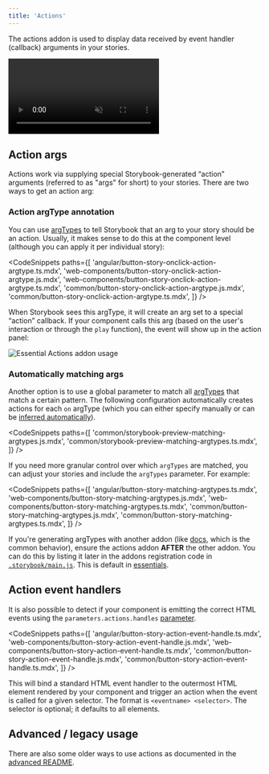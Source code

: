 ```yaml
---
title: 'Actions'
---
```


<YouTubeCallout id="BTIuTuoHsQc" title="STOP logging with Storybook Actions" />

The actions addon is used to display data received by event handler (callback) arguments in your stories.

<video autoPlay muted playsInline loop>
  <source
    src="addon-actions-demo-optimized.mp4"
    type="video/mp4"
  />
</video>

## Action args

Actions work via supplying special Storybook-generated “action” arguments (referred to as "args" for short) to your stories. There are two ways to get an action arg:

### Action argType annotation

You can use [argTypes](../api/argtypes.md) to tell Storybook that an arg to your story should be an action. Usually, it makes sense to do this at the component level (although you can apply it per individual story):

<!-- prettier-ignore-start -->

<CodeSnippets
  paths={[
    'angular/button-story-onclick-action-argtype.ts.mdx',
    'web-components/button-story-onclick-action-argtype.js.mdx',
    'web-components/button-story-onclick-action-argtype.ts.mdx',
    'common/button-story-onclick-action-argtype.js.mdx',
    'common/button-story-onclick-action-argtype.ts.mdx',
  ]}
/>

<!-- prettier-ignore-end -->

When Storybook sees this argType, it will create an arg set to a special “action” callback. If your component calls this arg (based on the user's interaction or through the `play` function), the event will show up in the action panel:

![Essential Actions addon usage](./addon-actions-screenshot.png)

### Automatically matching args

Another option is to use a global parameter to match all [argTypes](../api/arg-types.md) that match a certain pattern. The following configuration automatically creates actions for each `on` argType (which you can either specify manually or can be [inferred automatically](../api/arg-types.md#automatic-argtype-inference)).

<!-- prettier-ignore-start -->

<CodeSnippets
  paths={[
    'common/storybook-preview-matching-argtypes.js.mdx',
    'common/storybook-preview-matching-argtypes.ts.mdx',
  ]}
/>

<!-- prettier-ignore-end -->

If you need more granular control over which `argTypes` are matched, you can adjust your stories and include the `argTypes` parameter. For example:

<!-- prettier-ignore-start -->

<CodeSnippets
  paths={[
    'angular/button-story-matching-argtypes.ts.mdx',
    'web-components/button-story-matching-argtypes.js.mdx',
    'web-components/button-story-matching-argtypes.ts.mdx',
    'common/button-story-matching-argtypes.js.mdx',
    'common/button-story-matching-argtypes.ts.mdx',
  ]}
/>

<!-- prettier-ignore-end -->

<Callout variant="info" icon="💡">

If you're generating argTypes with another addon (like [docs](../writing-docs/index.md), which is the common behavior), ensure the actions addon **AFTER** the other addon. You can do this by listing it later in the addons registration code in [`.storybook/main.js`](../configure/index.md#configure-story-rendering). This is default in [essentials](./index.md).

</Callout>

## Action event handlers

It is also possible to detect if your component is emitting the correct HTML events using the `parameters.actions.handles` [parameter](../writing-stories/parameters.md).

<!-- prettier-ignore-start -->

<CodeSnippets
  paths={[
    'angular/button-story-action-event-handle.ts.mdx',
    'web-components/button-story-action-event-handle.js.mdx',
    'web-components/button-story-action-event-handle.ts.mdx',
    'common/button-story-action-event-handle.js.mdx',
    'common/button-story-action-event-handle.ts.mdx',
  ]}
/>


<!-- prettier-ignore-end -->

This will bind a standard HTML event handler to the outermost HTML element rendered by your component and trigger an action when the event is called for a given selector. The format is `<eventname> <selector>`. The selector is optional; it defaults to all elements.

## Advanced / legacy usage

There are also some older ways to use actions as documented in the [advanced README](../../addons/actions/ADVANCED.md).
